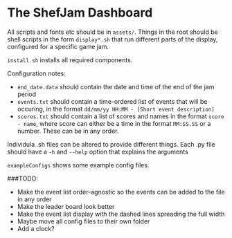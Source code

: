 The ShefJam Dashboard
=====================

All scripts and fonts etc should be in `assets/`. Things in the root should be shell scripts in the form `display*.sh` that run different
parts of the display, configured for a specific game jam.

`install.sh` installs all required components.

Configuration notes:
- `end_date.data` should contain the date and time of the end of the jam period
- `events.txt` should contain a time-ordered list of events that will be occuring, in the format `dd/mm/yy HH:MM - [Short event description]`
- `scores.txt` should contain a list of scores and names in the format `score - name`, where score can either be a time in the format `MM:SS.SS` or a number. These can be in any order.

Individula .sh files can be altered to provide different things. Each .py file should have a `-h` and `--help` option that explains the arguments

`exampleConfigs` shows some example config files.


###TODO:
- Make the event list order-agnostic so the events can be added to the file in any order
- Make the leader board look better
- Make the event list display with the dashed lines spreading the full width
- Maybe move all config files to their own folder
- Add a clock?
